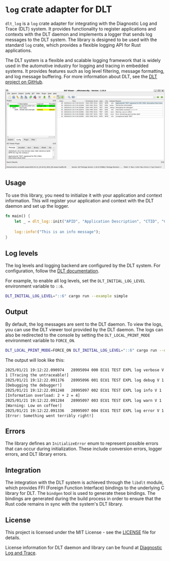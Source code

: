 # `log` crate adapter for DLT

`dlt_log` is a `log` crate adapter for integrating with the Diagnostic Log and Trace (DLT) system. It provides functionality to register applications and contexts with the DLT daemon and implements a logger that sends log messages to the DLT system. The library is designed to be used with the standard `log` crate, which provides a flexible logging API for Rust applications.

The DLT system is a flexible and scalable logging framework that is widely used in the automotive industry for logging and tracing in embedded systems. It provides features such as log level filtering, message formatting, and log message buffering. For more information about DLT, see the [DLT project on GitHub](https://github.com/COVESA/dlt-daemon).

![Example logs in DLT viewer](https://github.com/rusty-projects/dlt_log-rs/blob/main/doc/dlt-viewer-example.png)

## Usage

To use this library, you need to initialize it with your application and context information. This will register your application and context with the DLT daemon and set up the logger.

```rust
fn main() {
    let _ = dlt_log::init("APID", "Application Description", "CTID", "Context Description");

    log::info!("This is an info message");
}
```

## Log levels

The log levels and logging backend are configured by the DLT system. For configuration, follow the [DLT documentation](https://github.com/COVESA/dlt-daemon/blob/master/doc/dlt_for_developers.md).

For example, to enable all log levels, set the `DLT_INITIAL_LOG_LEVEL` environment variable to `::6`.

```bash
DLT_INITIAL_LOG_LEVEL="::6" cargo run --example simple
```

## Output

By default, the log messages are sent to the DLT daemon. To view the logs, you can use the DLT viewer tool provided by the DLT daemon. The logs can also be redirected to the console by setting the `DLT_LOCAL_PRINT_MODE` environment variable to `FORCE_ON`.

```bash
DLT_LOCAL_PRINT_MODE=FORCE_ON DLT_INITIAL_LOG_LEVEL="::6" cargo run --example simple
```

The output will look like this:

```text
2025/01/21 19:12:22.090974   28995094 000 ECU1 TEST EXPL log verbose V 1 [Tracing the untraceable!]
2025/01/21 19:12:22.091176   28995096 001 ECU1 TEST EXPL log debug V 1 [Debugging the debugger!]
2025/01/21 19:12:22.091248   28995097 002 ECU1 TEST EXPL log info V 1 [Information overload: 2 + 2 = 4]
2025/01/21 19:12:22.091284   28995097 003 ECU1 TEST EXPL log warn V 1 [Warning: Low on coffee!]
2025/01/21 19:12:22.091336   28995097 004 ECU1 TEST EXPL log error V 1 [Error: Something went terribly right!]
```

## Errors

The library defines an `InitializeError` enum to represent possible errors that can occur during initialization. These include conversion errors, logger errors, and DLT library errors.

## Integration

The integration with the DLT system is achieved through the `libdlt` module, which provides FFI (Foreign Function Interface) bindings to the underlying C library for DLT. The `bindgen` tool is used to generate these bindings. The bindings are generated during the build process in order to ensure that the Rust code remains in sync with the system's DLT library.

## License

This project is licensed under the MIT License - see the [LICENSE](https://github.com/rusty-projects/dlt_log-rs/blob/main/LICENSE) file for details.

License information for DLT daemon and library can be found at [Diagnostic Log and Trace](https://github.com/COVESA/dlt-daemon#license).
